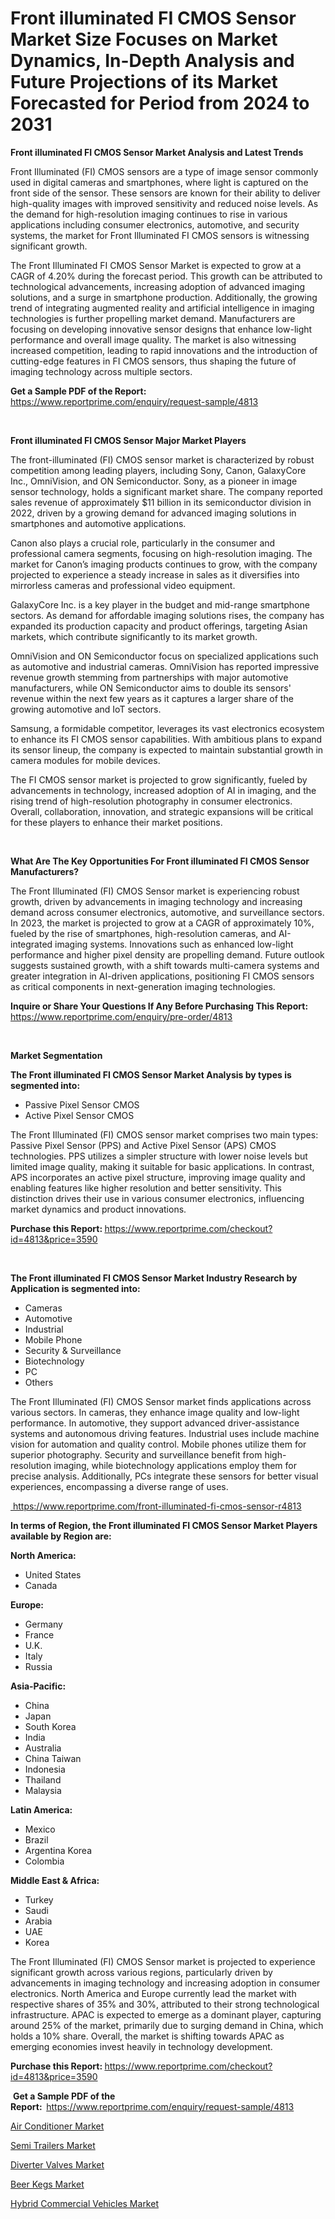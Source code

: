 <p><h1>Front illuminated FI CMOS Sensor Market Size Focuses on Market Dynamics, In-Depth Analysis and Future Projections of its Market Forecasted for Period from 2024 to 2031</h1></p><p><strong>Front illuminated FI CMOS Sensor Market Analysis and Latest Trends</strong></p>
<p><p>Front Illuminated (FI) CMOS sensors are a type of image sensor commonly used in digital cameras and smartphones, where light is captured on the front side of the sensor. These sensors are known for their ability to deliver high-quality images with improved sensitivity and reduced noise levels. As the demand for high-resolution imaging continues to rise in various applications including consumer electronics, automotive, and security systems, the market for Front Illuminated FI CMOS sensors is witnessing significant growth.</p><p>The Front Illuminated FI CMOS Sensor Market is expected to grow at a CAGR of 4.20% during the forecast period. This growth can be attributed to technological advancements, increasing adoption of advanced imaging solutions, and a surge in smartphone production. Additionally, the growing trend of integrating augmented reality and artificial intelligence in imaging technologies is further propelling market demand. Manufacturers are focusing on developing innovative sensor designs that enhance low-light performance and overall image quality. The market is also witnessing increased competition, leading to rapid innovations and the introduction of cutting-edge features in FI CMOS sensors, thus shaping the future of imaging technology across multiple sectors.</p></p>
<p><strong>Get a Sample PDF of the Report:&nbsp;</strong> <a href="https://www.reportprime.com/enquiry/request-sample/4813">https://www.reportprime.com/enquiry/request-sample/4813</a></p>
<p>&nbsp;</p>
<p><strong>Front illuminated FI CMOS Sensor Major Market Players</strong></p>
<p><p>The front-illuminated (FI) CMOS sensor market is characterized by robust competition among leading players, including Sony, Canon, GalaxyCore Inc., OmniVision, and ON Semiconductor. Sony, as a pioneer in image sensor technology, holds a significant market share. The company reported sales revenue of approximately $11 billion in its semiconductor division in 2022, driven by a growing demand for advanced imaging solutions in smartphones and automotive applications. </p><p>Canon also plays a crucial role, particularly in the consumer and professional camera segments, focusing on high-resolution imaging. The market for Canon’s imaging products continues to grow, with the company projected to experience a steady increase in sales as it diversifies into mirrorless cameras and professional video equipment.</p><p>GalaxyCore Inc. is a key player in the budget and mid-range smartphone sectors. As demand for affordable imaging solutions rises, the company has expanded its production capacity and product offerings, targeting Asian markets, which contribute significantly to its market growth.</p><p>OmniVision and ON Semiconductor focus on specialized applications such as automotive and industrial cameras. OmniVision has reported impressive revenue growth stemming from partnerships with major automotive manufacturers, while ON Semiconductor aims to double its sensors' revenue within the next few years as it captures a larger share of the growing automotive and IoT sectors.</p><p>Samsung, a formidable competitor, leverages its vast electronics ecosystem to enhance its FI CMOS sensor capabilities. With ambitious plans to expand its sensor lineup, the company is expected to maintain substantial growth in camera modules for mobile devices.</p><p>The FI CMOS sensor market is projected to grow significantly, fueled by advancements in technology, increased adoption of AI in imaging, and the rising trend of high-resolution photography in consumer electronics. Overall, collaboration, innovation, and strategic expansions will be critical for these players to enhance their market positions.</p></p>
<p>&nbsp;</p>
<p><strong>What Are The Key Opportunities For Front illuminated FI CMOS Sensor Manufacturers?</strong></p>
<p><p>The Front Illuminated (FI) CMOS Sensor market is experiencing robust growth, driven by advancements in imaging technology and increasing demand across consumer electronics, automotive, and surveillance sectors. In 2023, the market is projected to grow at a CAGR of approximately 10%, fueled by the rise of smartphones, high-resolution cameras, and AI-integrated imaging systems. Innovations such as enhanced low-light performance and higher pixel density are propelling demand. Future outlook suggests sustained growth, with a shift towards multi-camera systems and greater integration in AI-driven applications, positioning FI CMOS sensors as critical components in next-generation imaging technologies.</p></p>
<p><strong>Inquire or Share Your Questions If Any Before Purchasing This Report:</strong> <a href="https://www.reportprime.com/enquiry/pre-order/4813">https://www.reportprime.com/enquiry/pre-order/4813</a></p>
<p>&nbsp;</p>
<p><strong>Market Segmentation</strong></p>
<p><strong>The Front illuminated FI CMOS Sensor Market Analysis by types is segmented into:</strong></p>
<p><ul><li>Passive Pixel Sensor CMOS</li><li>Active Pixel Sensor CMOS</li></ul></p>
<p><p>The Front Illuminated (FI) CMOS sensor market comprises two main types: Passive Pixel Sensor (PPS) and Active Pixel Sensor (APS) CMOS technologies. PPS utilizes a simpler structure with lower noise levels but limited image quality, making it suitable for basic applications. In contrast, APS incorporates an active pixel structure, improving image quality and enabling features like higher resolution and better sensitivity. This distinction drives their use in various consumer electronics, influencing market dynamics and product innovations.</p></p>
<p><strong>Purchase this Report:&nbsp;</strong><a href="https://www.reportprime.com/checkout?id=4813&price=3590">https://www.reportprime.com/checkout?id=4813&price=3590</a></p>
<p>&nbsp;</p>
<p><strong>The Front illuminated FI CMOS Sensor Market Industry Research by Application is segmented into:</strong></p>
<p><ul><li>Cameras</li><li>Automotive</li><li>Industrial</li><li>Mobile Phone</li><li>Security & Surveillance</li><li>Biotechnology</li><li>PC</li><li>Others</li></ul></p>
<p><p>The Front Illuminated (FI) CMOS Sensor market finds applications across various sectors. In cameras, they enhance image quality and low-light performance. In automotive, they support advanced driver-assistance systems and autonomous driving features. Industrial uses include machine vision for automation and quality control. Mobile phones utilize them for superior photography. Security and surveillance benefit from high-resolution imaging, while biotechnology applications employ them for precise analysis. Additionally, PCs integrate these sensors for better visual experiences, encompassing a diverse range of uses.</p></p>
<p><a href="https://www.reportprime.com/front-illuminated-fi-cmos-sensor-r4813">&nbsp;https://www.reportprime.com/front-illuminated-fi-cmos-sensor-r4813</a></p>
<p><strong>In terms of Region, the Front illuminated FI CMOS Sensor Market Players available by Region are:</strong></p>
<p>
    <p> <strong> North America: </strong>
        <ul>
            <li>United States</li>
            <li>Canada</li>
        </ul>
        </p> 
    <p> <strong> Europe: </strong>
        <ul>
            <li>Germany</li>
            <li>France</li>
            <li>U.K.</li>
            <li>Italy</li>
            <li>Russia</li>
        </ul>
        </p> 
    <p> <strong> Asia-Pacific: </strong>
        <ul>
            <li>China</li>
            <li>Japan</li>
            <li>South Korea</li>
            <li>India</li>
            <li>Australia</li>
            <li>China Taiwan</li>
            <li>Indonesia</li>
            <li>Thailand</li>
            <li>Malaysia</li>
        </ul>
        </p> 
    <p> <strong> Latin America: </strong>
        <ul>
            <li>Mexico</li>
            <li>Brazil</li>
            <li>Argentina Korea</li>
            <li>Colombia</li>
        </ul>
        </p> 
    <p> <strong> Middle East & Africa: </strong>
        <ul>
            <li>Turkey</li>
            <li>Saudi</li>
            <li>Arabia</li>
            <li>UAE</li>
            <li>Korea</li>
        </ul>
    </p>
    </p>
<p><p>The Front Illuminated (FI) CMOS Sensor market is projected to experience significant growth across various regions, particularly driven by advancements in imaging technology and increasing adoption in consumer electronics. North America and Europe currently lead the market with respective shares of 35% and 30%, attributed to their strong technological infrastructure. APAC is expected to emerge as a dominant player, capturing around 25% of the market, primarily due to surging demand in China, which holds a 10% share. Overall, the market is shifting towards APAC as emerging economies invest heavily in technology development.</p></p>
<p><strong>Purchase this Report: </strong><a href="https://www.reportprime.com/checkout?id=4813&price=3590">https://www.reportprime.com/checkout?id=4813&price=3590</a></p>
<p>&nbsp;<strong>Get a Sample PDF of the Report:&nbsp;&nbsp;</strong><a href="https://www.reportprime.com/enquiry/request-sample/4813">https://www.reportprime.com/enquiry/request-sample/4813</a></p>
<p><strong></strong></p>
<p><p><a href="https://www.linkedin.com/pulse/how-regional-global-trends-shaping-air-conditioner-market-amvmc?trackingId=fxtO8NlBSMWHmblYq5hf4Q%3D%3D">Air Conditioner Market</a></p><p><a href="https://issuu.com/reportprime-2/docs/semi-trailers-market-size-2030.pptx_381c6b59087160">Semi Trailers Market</a></p><p><a href="https://www.linkedin.com/pulse/strategic-roadmap-global-diverter-valves-market-insights-jo5tc?trackingId=PV0FYMaIQ7SjaUpODn5b6Q%3D%3D">Diverter Valves Market</a></p><p><a href="https://www.linkedin.com/pulse/beer-kegs-industry-analysis-report-its-market-size-share-aszoc?trackingId=WJqKImICS1yCbSvepe9DNw%3D%3D">Beer Kegs Market</a></p><p><a href="https://issuu.com/reportprime-2/docs/hybrid-commercial-vehicles-market-s_849096ea5eeffc">Hybrid Commercial Vehicles Market</a></p></p>
